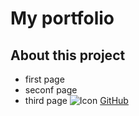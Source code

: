 # My portfolio
## About this project
- first page
- seconf page
- third page
![Icon](https://encrypted-tbn0.gstatic.com/images?q=tbn:ANd9GcS0WxsHiJ67Myud_p_XIdNI35NDec7psLLa5Q&s)
[GitHub](https://github.com/EmyYeon/Portfolio)